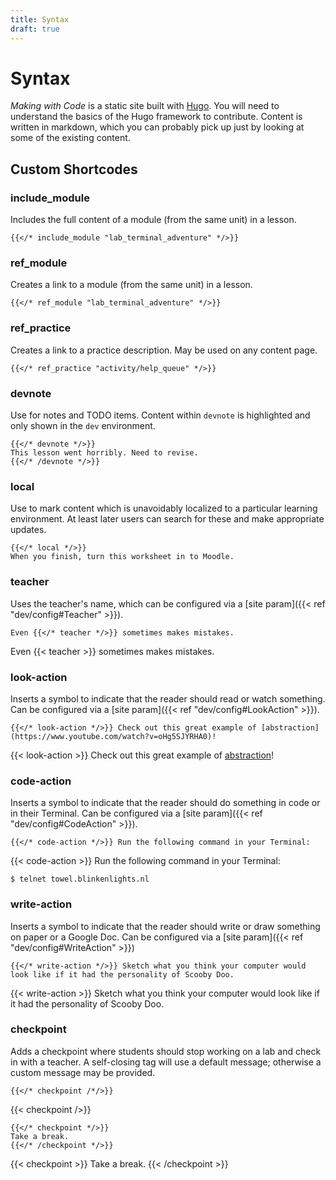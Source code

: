 ```yaml
---
title: Syntax
draft: true
---
```


# Syntax

*Making with Code* is a static site built with [Hugo](https://gohugo.io/). You
will need to understand the basics of the Hugo framework to contribute. 
Content is written in markdown, which you can probably pick up just by looking at 
some of the existing content.

## Custom Shortcodes

### include_module

Includes the full content of a module (from the same unit) in a lesson.

```shell
{{</* include_module "lab_terminal_adventure" */>}}
```

### ref_module

Creates a link to a module (from the same unit) in a lesson.

```shell
{{</* ref_module "lab_terminal_adventure" */>}}
```

### ref_practice

Creates a link to a practice description. May be used on any content page. 

```shell
{{</* ref_practice "activity/help_queue" */>}}
```


### devnote

Use for notes and TODO items. Content within `devnote` is highlighted and only
shown in the `dev` environment. 

```shell
{{</* devnote */>}}
This lesson went horribly. Need to revise.
{{</* /devnote */>}}
```

### local

Use to mark content which is unavoidably localized to a particular learning
environment. At least later users can search for these and make appropriate
updates. 

```shell
{{</* local */>}}
When you finish, turn this worksheet in to Moodle. 
```

### teacher
Uses the teacher's name, which can be configured via a 
[site param]({{< ref "dev/config#Teacher" >}}). 
```shell
Even {{</* teacher */>}} sometimes makes mistakes. 
```
Even {{< teacher >}} sometimes makes mistakes.

### look-action
Inserts a symbol to indicate that the reader should read or watch something.
Can be configured via a [site param]({{< ref "dev/config#LookAction" >}}).

```shell
{{</* look-action */>}} Check out this great example of [abstraction](https://www.youtube.com/watch?v=oHg5SJYRHA0)!
```

{{< look-action >}} Check out this great example of [abstraction](https://www.youtube.com/watch?v=oHg5SJYRHA0)!

### code-action
Inserts a symbol to indicate that the reader should do something in code or in their Terminal.
Can be configured via a [site param]({{< ref "dev/config#CodeAction" >}}).

```shell
{{</* code-action */>}} Run the following command in your Terminal:
```

{{< code-action >}} Run the following command in your Terminal:
```shell
$ telnet towel.blinkenlights.nl
```

### write-action
Inserts a symbol to indicate that the reader should write or draw something on paper or a Google Doc.
Can be configured via a [site param]({{< ref "dev/config#WriteAction" >}})

```shell
{{</* write-action */>}} Sketch what you think your computer would look like if it had the personality of Scooby Doo.
```

{{< write-action >}} Sketch what you think your computer would look like if it had the personality of Scooby Doo.

### checkpoint

Adds a checkpoint where students should stop working on a lab and check in with
a teacher. A self-closing tag will use a default message; otherwise a custom
message may be provided. 

```shell
{{</* checkpoint /*/>}}
```

{{< checkpoint />}}

```shell
{{</* checkpoint */>}}
Take a break.
{{</* /checkpoint */>}}
```

{{< checkpoint >}}
Take a break.
{{< /checkpoint >}}

